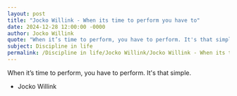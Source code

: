 ```yaml
---
layout: post
title: "Jocko Willink - When its time to perform you have to"
date: 2024-12-28 12:00:00 -0000
author: Jocko Willink
quote: "When it’s time to perform, you have to perform. It's that simple."
subject: Discipline in life
permalink: /Discipline in life/Jocko Willink/Jocko Willink - When its time to perform you have to
---
```


When it’s time to perform, you have to perform. It's that simple.

- Jocko Willink
